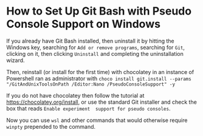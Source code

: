 # How to Set Up Git Bash with Pseudo Console Support on Windows

If you already have Git Bash installed, then uninstall it
by hitting the Windows key, searching for `Add or remove
programs`, searching for `Git`, clicking on it, then
clicking `Uninstall` and completing the uninstallation wizard.

Then, reinstall (or install for the first time) with chocolatey 
in an instance of Powershell ran as administrator with
`choco install git.install --params "/GitAndUnixToolsOnPath /Editor:Nano /PseudoConsoleSupport" -y`

If you do not have chocolatey then follow the tutorial at
<https://chocolatey.org/install>, or use the standard Git
installer and check the box that reads `Enable experiment 
support for pseudo consoles`.

Now you can use `wsl` and other commands that would otherwise
require `winpty` prepended to the command.